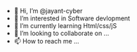 - 👋 Hi, I’m @jayant-cyber
- 👀 I’m interested in Software devlopment
- 🌱 I’m currently learning Html/css/jS 
- 💞️ I’m looking to collaborate on ...
- 📫 How to reach me ...

<!---
jayant-cyber/jayant-cyber is a ✨ special ✨ repository because its `README.md` (this file) appears on your GitHub profile.
You can click the Preview link to take a look at your changes.
--->
